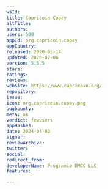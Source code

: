 ```yaml
---
wsId: 
title: Capricoin Copay
altTitle: 
authors: 
users: 500
appId: org.capricoin.copay
appCountry: 
released: 2020-05-14
updated: 2020-07-06
version: 5.5.5
stars: 
ratings: 
reviews: 
website: https://www.capricoin.org/
repository: 
issue: 
icon: org.capricoin.copay.png
bugbounty: 
meta: ok
verdict: fewusers
appHashes: 
date: 2024-04-03
signer: 
reviewArchive: 
twitter: 
social: 
redirect_from: 
developerName: Programio DMCC LLC
features: 

---
```


